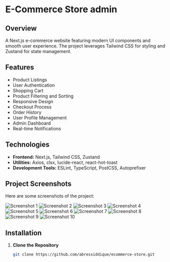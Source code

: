 
# E-Commerce Store admin


## Overview

A Next.js e-commerce website featuring modern UI components and smooth user experience. The project leverages Tailwind CSS for styling and Zustand for state management.

## Features

- Product Listings
- User Authentication
- Shopping Cart
- Product Filtering and Sorting
- Responsive Design
- Checkout Process
- Order History
- User Profile Management
- Admin Dashboard
- Real-time Notifications

## Technologies

- **Frontend:** Next.js, Tailwind CSS, Zustand
- **Utilities:** Axios, clsx, lucide-react, react-hot-toast
- **Development Tools:** ESLint, TypeScript, PostCSS, Autoprefixer

## Project Screenshots

Here are some screenshots of the project:

![Screenshot 1](demo/image1.png)
![Screenshot 2](demo/image2.png)
![Screenshot 3](demo/image3.png)
![Screenshot 4](demo/image4.png)
![Screenshot 5](demo/image5.png)
![Screenshot 6](demo/image6.png)
![Screenshot 7](demo/image7.png)
![Screenshot 8](demo/image8.png)
![Screenshot 9](demo/image9.png)
![Screenshot 10](demo/image10.png)

## Installation

1. **Clone the Repository**

   ```bash
   git clone https://github.com/abressiddique/ecommerce-store.git
